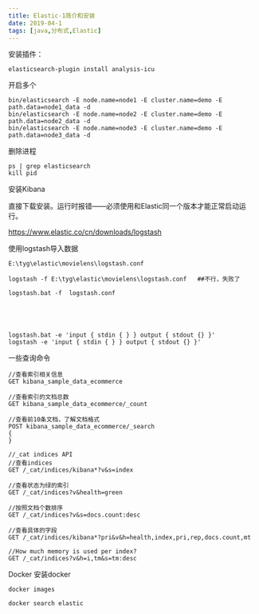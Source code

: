 ```yaml
---
title: Elastic-1简介和安装
date: 2019-04-1 
tags: [java,分布式,Elastic]
---
```






安装插件：

```
elasticsearch-plugin install analysis-icu

```



开启多个

```
bin/elasticsearch -E node.name=node1 -E cluster.name=demo -E path.data=node1_data -d
bin/elasticsearch -E node.name=node2 -E cluster.name=demo -E path.data=node2_data -d
bin/elasticsearch -E node.name=node3 -E cluster.name=demo -E path.data=node3_data -d
```



删除进程

```
ps | grep elasticsearch
kill pid
```



安装Kibana 

直接下载安装。运行时报错——必须使用和Elastic同一个版本才能正常启动运行。



<https://www.elastic.co/cn/downloads/logstash>





使用logstash导入数据

```
E:\tyg\elastic\movielens\logstash.conf

logstash -f E:\tyg\elastic\movielens\logstash.conf   ##不行，失败了

logstash.bat -f  logstash.conf  





logstash.bat -e 'input { stdin { } } output { stdout {} }'
logstash -e 'input { stdin { } } output { stdout {} }'
```

一些查询命令

```
//查看索引相关信息
GET kibana_sample_data_ecommerce

//查看索引的文档总数
GET kibana_sample_data_ecommerce/_count

//查看前10条文档，了解文档格式
POST kibana_sample_data_ecommerce/_search
{
}

//_cat indices API
//查看indices
GET /_cat/indices/kibana*?v&s=index

//查看状态为绿的索引
GET /_cat/indices?v&health=green

//按照文档个数排序
GET /_cat/indices?v&s=docs.count:desc

//查看具体的字段
GET /_cat/indices/kibana*?pri&v&h=health,index,pri,rep,docs.count,mt

//How much memory is used per index?
GET /_cat/indices?v&h=i,tm&s=tm:desc

```



Docker 安装docker



```
docker images

docker search elastic




```















